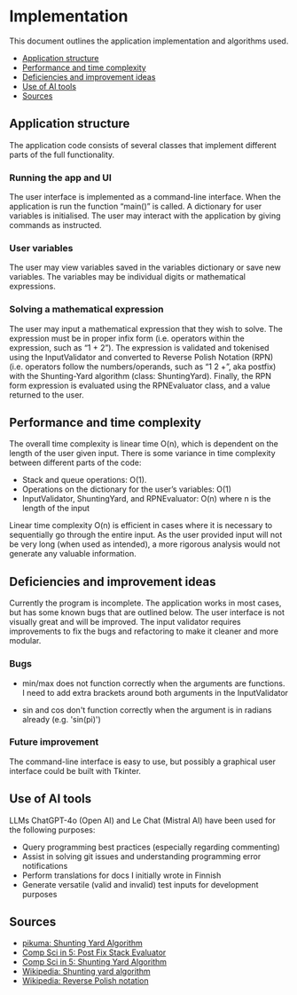 # Implementation

This document outlines the application implementation and algorithms used.

- [Application structure](#application-structure)
- [Performance and time complexity](#performance-and-time-complexity)
- [Deficiencies and improvement ideas](#deficiencies-and-improvement-ideas)
- [Use of AI tools](#use-of-ai-tools)
- [Sources](#sources)


## Application structure

The application code consists of several classes that implement different parts of the full functionality.  


### Running the app and UI

The user interface is implemented as a command-line interface. When the application is run the function “main()” is called. A dictionary for user variables is initialised. The user may interact with the application by giving commands as instructed.


### User variables

The user may view variables saved in the variables dictionary or save new variables. The variables may be individual digits or mathematical expressions.


### Solving a mathematical expression

The user may input a mathematical expression that they wish to solve. The expression must be in proper infix form (i.e. operators within the expression, such as “1 + 2”). The expression is validated and tokenised using the InputValidator and converted to Reverse Polish Notation (RPN) (i.e. operators follow the numbers/operands, such as “1 2 +”, aka postfix) with the Shunting-Yard algorithm (class: ShuntingYard). Finally, the RPN form expression is evaluated using the RPNEvaluator class, and a value returned to the user.


## Performance and time complexity

The overall time complexity is linear time O(n), which is dependent on the length of the user given input. There is some variance in time complexity between different parts of the code:

* Stack and queue operations: O(1).
* Operations on the dictionary for the user’s variables: O(1)
* InputValidator, ShuntingYard, and RPNEvaluator: O(n) where n is the length of the input

Linear time complexity O(n) is efficient in cases where it is necessary to sequentially go through the entire input. As the user provided input will not be very long (when used as intended), a more rigorous analysis would not generate any valuable information.


## Deficiencies and improvement ideas 

Currently the program is incomplete. The application works in most cases, but has some known bugs that are outlined below. The user interface is not visually great and will be improved. The input validator requires improvements to fix the bugs and refactoring to make it cleaner and more modular.


### Bugs

- min/max does not function correctly when the arguments are functions. I need to add extra brackets around both arguments in the InputValidator

- sin and cos don't function correctly when the argument is in radians already (e.g. 'sin(pi)')


### Future improvement

The command-line interface is easy to use, but possibly a graphical user interface could be built with Tkinter. 


## Use of AI tools

LLMs ChatGPT-4o (Open AI) and Le Chat (Mistral AI) have been used for the following purposes: 

- Query programming best practices (especially regarding commenting)
- Assist in solving git issues and understanding programming error notifications
- Perform translations for docs I initially wrote in Finnish
- Generate versatile (valid and invalid) test inputs for development purposes


## Sources

- [pikuma: Shunting Yard Algorithm](https://www.youtube.com/watch?v=ceu-7gV1wd0)
- [Comp Sci in 5: Post Fix Stack Evaluator]( https://www.youtube.com/watch?v=bebqXO8H4eA)
- [Comp Sci in 5: Shunting Yard Algorithm](https://www.youtube.com/watch?v=Wz85Hiwi5MY)
- [Wikipedia: Shunting yard algorithm](https://en.wikipedia.org/wiki/Shunting_yard_algorithm)
- [Wikipedia: Reverse Polish notation](https://en.wikipedia.org/wiki/Reverse_Polish_notation)
